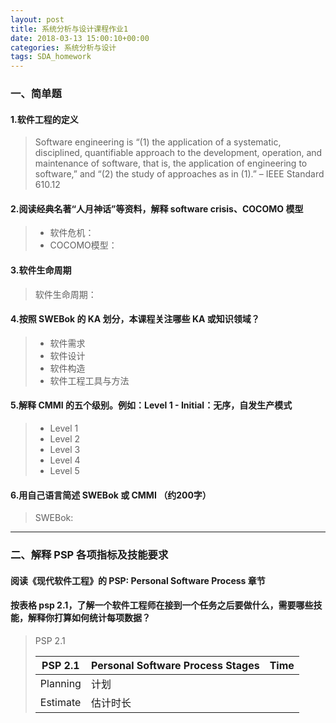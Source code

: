 ```yaml
---
layout: post
title: 系统分析与设计课程作业1
date: 2018-03-13 15:00:10+00:00
categories: 系统分析与设计
tags: SDA_homework
---
```


### 一、简单题

#### 1.软件工程的定义

>Software engineering is “(1) the application of a systematic, disciplined, quantifiable approach to the development, operation, and maintenance of software, that is, the application of engineering to software,” and “(2) the study of approaches as in (1).” – IEEE Standard 610.12

#### 2.阅读经典名著“人月神话”等资料，解释   software crisis、COCOMO 模型
> * 软件危机：
> * COCOMO模型：

#### 3.软件生命周期
> 软件生命周期：

#### 4.按照 SWEBok 的 KA 划分，本课程关注哪些   KA 或知识领域？
> * 软件需求
> * 软件设计
> * 软件构造
> * 软件工程工具与方法

#### 5.解释 CMMI 的五个级别。例如：Level 1 - Initial：无序，自发生产模式
> * Level 1
> * Level 2
> * Level 3
> * Level 4
> * Level 5

#### 6.用自己语言简述 SWEBok 或 CMMI （约200字）
> SWEBok: 

------

### 二、解释 PSP 各项指标及技能要求

#### 阅读《现代软件工程》的 PSP: Personal Software Process 章节

#### 按表格 psp 2.1，了解一个软件工程师在接到一个任务之后要做什么，需要哪些技能，解释你打算如何统计每项数据？
> PSP 2.1
> <table>
> <thead>
> <tr>
> <th>PSP 2.1</th>
> <th>Personal Software Process Stages</th>
> <th>Time</th>
> </tr>
> </thead>
> <tbody>
> <tr>
> <td>Planning</td>
> <td>计划</td>
> <td></td>
> </tr>
> <tr>
> <td>Estimate</td>
> <td>估计时长</td>
> <td></td>
> </tr>
> </tbody>
> </table>
> 